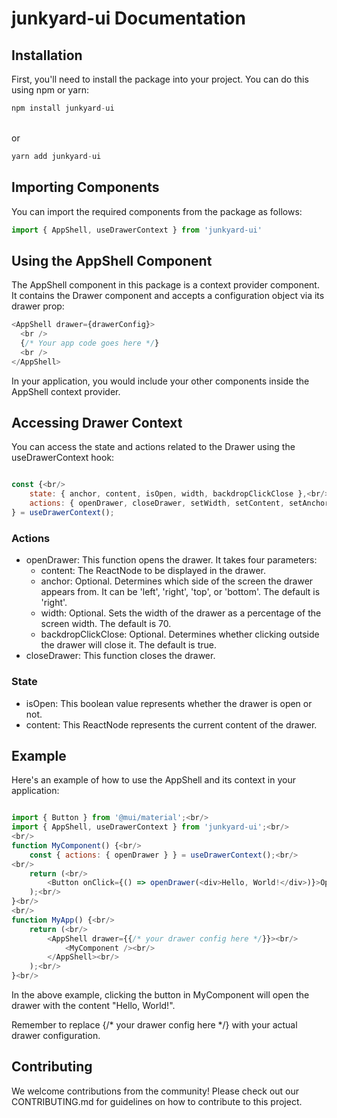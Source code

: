 <h1>junkyard-ui Documentation</h1>

<h2>Installation</h2>

<p>First, you'll need to install the package into your project. You can do this using npm or yarn:</p>

```javascript
npm install junkyard-ui
```

<br/>
or<br/>

```javascript
yarn add junkyard-ui
```

<h2>Importing Components</h2>

<p>You can import the required components from the package as follows:</p>

```javascript
import { AppShell, useDrawerContext } from 'junkyard-ui'
```

<h2>Using the AppShell Component</h2>

<p>The AppShell component in this package is a context provider component. It contains the Drawer component and accepts a configuration object via its drawer prop:</p>

```javascript
<AppShell drawer={drawerConfig}>
  <br />
  {/* Your app code goes here */}
  <br />
</AppShell>
```

<p>In your application, you would include your other components inside the AppShell context provider.</p>

<h2>Accessing Drawer Context</h2>

<p>You can access the state and actions related to the Drawer using the useDrawerContext hook:</p>

```javascript

const {<br/>
    state: { anchor, content, isOpen, width, backdropClickClose },<br/>
    actions: { openDrawer, closeDrawer, setWidth, setContent, setAnchor, setBackdropClickClose },<br/>
} = useDrawerContext();

```

<h3>Actions</h3>

<ul>
  <li>openDrawer: This function opens the drawer. It takes four parameters:
    <ul>
      <li>content: The ReactNode to be displayed in the drawer.</li>
      <li>anchor: Optional. Determines which side of the screen the drawer appears from. It can be 'left', 'right', 'top', or 'bottom'. The default is 'right'.</li>
      <li>width: Optional. Sets the width of the drawer as a percentage of the screen width. The default is 70.</li>
      <li>backdropClickClose: Optional. Determines whether clicking outside the drawer will close it. The default is true.</li>
    </ul>
  </li>
  <li>closeDrawer: This function closes the drawer.</li>
</ul>

<h3>State</h3>

<ul>
  <li>isOpen: This boolean value represents whether the drawer is open or not.</li>
  <li>content: This ReactNode represents the current content of the drawer.</li>
</ul>

<h2>Example</h2>

<p>Here's an example of how to use the AppShell and its context in your application:</p>

```javascript

import { Button } from '@mui/material';<br/>
import { AppShell, useDrawerContext } from 'junkyard-ui';<br/>
<br/>
function MyComponent() {<br/>
    const { actions: { openDrawer } } = useDrawerContext();<br/>
<br/>
    return (<br/>
        <Button onClick={() => openDrawer(<div>Hello, World!</div>)}>Open Drawer</Button><br/>
    );<br/>
}<br/>
<br/>
function MyApp() {<br/>
    return (<br/>
        <AppShell drawer={{/* your drawer config here */}}><br/>
            <MyComponent /><br/>
        </AppShell><br/>
    );<br/>
}<br/>

```

<p>In the above example, clicking the button in MyComponent will open the drawer with the content "Hello, World!".</p>

<p>Remember to replace {/* your drawer config here */} with your actual drawer configuration.</p>

<h2>Contributing</h2>

<p>We welcome contributions from the community! Please check out our CONTRIBUTING.md for guidelines on how to contribute to this project.</p>
